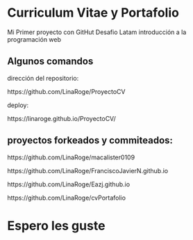 # Curriculum Vitae y Portafolio

<p>Mi Primer proyecto con GitHut Desafio Latam introducción a la programación web<p>

## Algunos comandos
<P>dirección del repositorio:</P> https://github.com/LinaRoge/ProyectoCV
<P>deploy:</P> https://linaroge.github.io/ProyectoCV/

## proyectos forkeados y commiteados:
<p>https://github.com/LinaRoge/macalister0109</p>
<P>https://github.com/LinaRoge/FranciscoJavierN.github.io </P>
<P>https://github.com/LinaRoge/Eazj.github.io</P>
<P>https://github.com/LinaRoge/cvPortafolio </p>

# Espero les guste 
